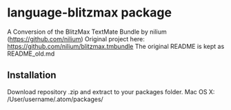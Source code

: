 # language-blitzmax package

A Conversion of the BlitzMax TextMate Bundle by nilium (https://github.com/nilium)
Original project here: https://github.com/nilium/blitzmax.tmbundle
The original README is kept as README_old.md

## Installation
Download repository .zip and extract to your packages folder.
Mac OS X: /User/username/.atom/packages/
